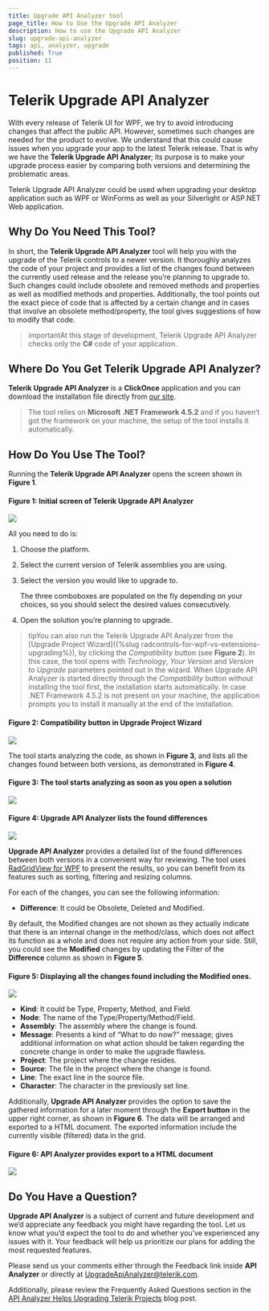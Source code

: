 ```yaml
---
title: Upgrade API Analyzer tool
page_title: How to Use the Upgrade API Analyzer
description: How to use the Upgrade API Analyzer 
slug: upgrade-api-analyzer
tags: api, analyzer, upgrade
published: True
position: 11
---
```


# Telerik Upgrade API Analyzer 

With every release of Telerik UI for WPF, we try to avoid introducing changes that affect the public API. However, sometimes such changes are needed for the product to evolve. We understand that this could cause issues when  you upgrade your app to the latest Telerik release. That is why we have the **Telerik Upgrade API Analyzer**; its purpose is to make your upgrade process easier by comparing both versions and determining the problematic areas.

Telerik Upgrade API Analyzer could be used when upgrading your desktop application such as WPF or WinForms as well as your Silverlight or ASP.NET Web application.

## Why Do You Need This Tool?
           
In short, the __Telerik Upgrade API Analyzer__ tool will help you with the upgrade of the Telerik controls to a newer version. It thoroughly analyzes the code of your project and provides a list of the changes found between the currently used release and the release you’re planning to upgrade to. Such changes could include obsolete and removed methods and properties as well as modified methods and properties. Additionally, the tool points out the exact piece of code that is affected by a certain change and in cases that involve an obsolete method/property, the tool gives suggestions of how to modify that code.                      


>importantAt this stage of development, Telerik Upgrade API Analyzer checks only the **C#** code of your application. 


## Where Do You Get Telerik Upgrade API Analyzer?

**Telerik Upgrade API Analyzer** is a **ClickOnce** application and you can download the installation file directly from [our site](https://demos.telerik.com/UpgradeAPIAnalyzer/setup.exe).

>The tool relies on **Microsoft .NET Framework 4.5.2** and if you haven’t got the framework on your machine, the setup of the tool installs it automatically.

## How Do You Use The Tool?


Running the __Telerik Upgrade API Analyzer__ opens the screen shown in __Figure 1__.

#### __Figure 1: Initial screen of  Telerik Upgrade API Analyzer__

![](images/upgrade-api-analyzer_0.png)

All you need to do is:

1. Choose the platform.

2. Select the current version of Telerik assemblies you are using.

3. Select the version you would like to upgrade to. 

	The three comboboxes are populated on the fly depending on your choices, so you should select the desired values consecutively.

4. Open the solution you’re planning to upgrade.  

>tipYou can also run the Telerik Upgrade API Analyzer from the [Upgrade Project Wizard]({%slug radcontrols-for-wpf-vs-extensions-upgrading%}), by clicking the *Compatibility* button (see **Figure 2**). In this case, the tool opens with *Technology*, *Your Version* and *Version to Upgrade* parameters pointed out in the wizard. When Upgrade API Analyzer is started directly through the *Compatibility* button without installing the tool first, the installation starts automatically. In case .NET Framework 4.5.2 is not present on your machine, the application prompts you to install it manually at the end of the installation.

#### __Figure 2: Compatibility button in Upgrade Project Wizard__

![](images/upgrade-api-analyzer_5.png)

The tool starts analyzing the code, as shown in __Figure 3__, and lists all the changes found between both versions, as demonstrated in __Figure 4__. 

#### __Figure 3: The tool starts analyzing as soon as you open a solution__

![](images/upgrade-api-analyzer_1.png)

#### __Figure 4: Upgrade API Analyzer lists the found differences__

![](images/upgrade-api-analyzer_2.png)
 
__Upgrade API Analyzer__ provides a detailed list of the found differences between both versions in a convenient way for reviewing.  The tool uses [RadGridView for WPF](https://docs.telerik.com/devtools/wpf/controls/radgridview/overview2.html) to present the results, so you can benefit from its features such as sorting, filtering and resizing columns. 

For each of the changes, you can see the following information:

* __Difference__: It could be Obsolete, Deleted and Modified.

By default, the Modified changes are not shown as they actually indicate that there is an internal change in the method/class, which does not affect its function as a whole and does not require any action from your side. Still, you could see the __Modified__ changes by updating the Filter of the __Difference__ column as shown in __Figure 5__.

#### __Figure 5: Displaying all the changes found including the Modified ones.__

![](images/upgrade-api-analyzer_3.png)

* __Kind__: It could be Type, Property, Method, and Field.
* __Node__: The name of the Type/Property/Method/Field.
* __Assembly__: The assembly where the change is found.
* __Message__: Presents a kind of “What to do now?” message; gives additional information on what action should be taken regarding the concrete change in order to make the upgrade flawless.
* __Project__: The project where the change resides.
* __Source__: The file in the project where the change is found.
* __Line__: The exact line in the source file.
* __Character__: The character in the previously set line.

Additionally, __Upgrade API Analyzer__ provides the option to save the gathered information for a later moment through the __Export button__ in the upper right corner, as shown in __Figure 6__. The data will be arranged and exported to a HTML document. The exported information include the currently visible (filtered) data in the grid. 

#### __Figure 6: API Analyzer provides export to a HTML document__

![](images/upgrade-api-analyzer_4.png)

## Do You Have a Question?

__Upgrade API Analyzer__ is a subject of current and future development and we’d appreciate any feedback you might have regarding the tool. Let us know what you’d expect the tool to do and whether you’ve experienced any issues with it. Your feedback will help us prioritize our plans for adding the most requested features.

Please send us your comments either through the Feedback link inside __API Analyzer__ or directly at [UpgradeApiAnalyzer@telerik.com](mailto:UpgradeApiAnalyzer@telerik.com).

Additionally, please review the Frequently Asked Questions section in the [API Analyzer Helps Upgrading Telerik Projects](http://www.telerik.com/blogs/api-analyzer-helps-upgrading-telerik-projects) blog post.
